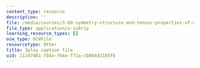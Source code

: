 ```yaml
---
content_type: resource
description: ''
file: /media/courses/3-60-symmetry-structure-and-tensor-properties-of-materials-fall-2005/11147481784af64ef71acb084d3185fb_eDCS197EzU8.srt
file_type: application/x-subrip
learning_resource_types: []
ocw_type: OCWFile
resourcetype: Other
title: 3play caption file
uid: 11147481-784a-f64e-f71a-cb084d3185fb
---
```

